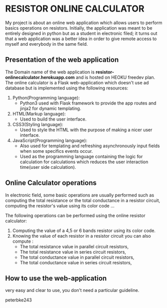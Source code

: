 # RESISTOR ONLINE CALCULATOR
   
My project is about an online web application which allows users to perform basics operations on resistors. Initially, the application was meant to be entirely designed in python but as a student in electronic filed; it turns out that a web application was a better idea in order to give remote access to myself and everybody in the same field. 
       
## Presentation of the web application
The Domain name of the web application is  **resistor-onlinecalculator.herokuapp.com** and is hosted on HEOKU freedev plan.
The online calculator is a Flask web-application which doesn't use ad database but is implemented using the following resources:

1. Python(Programming language):
    * Python3 used with Flask framework to provide the app routes and jinja2 for dynamic templating.
2. HTML(Markup language):
    * Used to build the user interface.
3. CSS3(Styling language):
    * Used to style the HTML with the purpose of making a nicer user interface. 
4. JavaScript(Programming language):
    * Also used for templating and refreshing asynchronously input fields when some specifics events occur.
    * Used as the programming language containing the logic for calculation for calculations which reduces the user interaction time(user side calculation).
 
## Online Calculator operations 
In electronic field, some basic operations are usually performed such as computing the total resistance or the total conductance in a resistor circuit, computing the resistor's value using its color code ...

The following operations can be performed using the online resistor calculator:
1. Computing the value of a 4,5 or 6 bands resistor using its color code.
2. Knowing the value of each resistor in a resistor circuit you can also compute :
    * The total resistance value in parallel circuit resistors,
    * The total resistance value in series circuit resistors,
    * The total conductance value in parallel circuit resistors,
    * The total conductance value in series circuit resistors,

## How to use the web-application 

very easy and clear to use, you don't need a particular guideline. 




peterbke243
